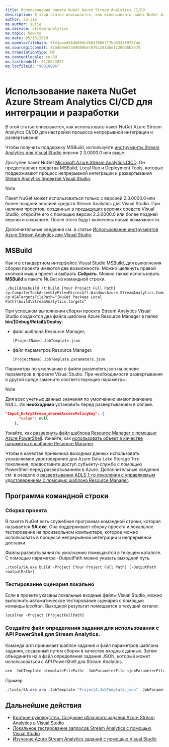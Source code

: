 ```yaml
---
title: Использование пакета NuGet Azure Stream Analytics CI/CD
description: В этой статье описывается, как использовать пакет NuGet Azure Stream Analytics CI/CD для настройки процесса непрерывной интеграции и развертывания.
author: su-jie
ms.author: sujie
ms.service: stream-analytics
ms.topic: how-to
ms.date: 05/15/2019
ms.openlocfilehash: 9fe1aaed58d6069cd583f8607f7bd6332f97674e
ms.sourcegitcommit: 42a4d0e8fa84609bec0f6c241abe1c20036b9575
ms.translationtype: MT
ms.contentlocale: ru-RU
ms.lasthandoff: 01/08/2021
ms.locfileid: "98019896"
---
```

# <a name="use-the-azure-stream-analytics-cicd-nuget-package-for-integration-and-development"></a>Использование пакета NuGet Azure Stream Analytics CI/CD для интеграции и разработки 
В этой статье описывается, как использовать пакет NuGet Azure Stream Analytics CI/CD для настройки процесса непрерывной интеграции и развертывания.

Чтобы получить поддержку MSBuild, используйте [инструменты Stream Analytics для Visual Studio](./stream-analytics-quick-create-vs.md) версии 2.3.0000.0 или выше.

Доступен пакет NuGet [Microsoft.Azure.Stream Analytics.CICD](https://www.nuget.org/packages/Microsoft.Azure.StreamAnalytics.CICD/). Он предоставляет средства MSBuild, Local Run и Deployment Tools, которые поддерживают процесс непрерывной интеграции и развертывания [Stream Analytics проектов Visual Studio](stream-analytics-vs-tools.md). 
> [!NOTE]
> Пакет NuGet может использоваться только с версией 2.3.0000.0 или более поздней версией средств Stream Analytics для Visual Studio. При наличии проектов, созданных в предыдущих версиях средств Visual Studio, откройте его с помощью версии 2.3.0000.0 или более поздней версии и сохраните. После этого будут включены новые возможности. 

Дополнительные сведения см. в статье [Использование инструментов Azure Stream Analytics для Visual Studio](./stream-analytics-quick-create-vs.md).

## <a name="msbuild"></a>MSBuild
Как и в стандартном интерфейсе Visual Studio MSBuild, для выполнения сборки проекта имеются две возможности. Можно щелкнуть правой кнопкой мыши проект и выбрать **Собрать**. Можно также использовать **MSBuild** в пакете NuGet из командной строки.
```
./build/msbuild /t:build [Your Project Full Path] /p:CompilerTaskAssemblyFile=Microsoft.WindowsAzure.StreamAnalytics.Common.CompileService.dll  /p:ASATargetsFilePath="[NuGet Package Local Path]\build\StreamAnalytics.targets"

```

При успешном выполнении сборки проекта Stream Analytics Visual Studio создаются два файла шаблона Azure Resource Manager в папке **bin/[Debug/Retail]/Deploy**: 

* файл шаблона Resource Manager;

   `[ProjectName].JobTemplate.json`

* файл параметров Resource Manager.
   
   `[ProjectName].JobTemplate.parameters.json`

Параметры по умолчанию в файле parameters.json на основе параметров в проекте Visual Studio. При необходимости развертывания в другой среде замените соответствующие параметры.

> [!NOTE]
> Для всех учетных данных значения по умолчанию имеют значение NULL. Их **необходимо** установить перед развертыванием в облаке.

```json
"Input_EntryStream_sharedAccessPolicyKey": {
      "value": null
    },
```
Узнайте, как [развернуть файл шаблона Resource Manager с помощью Azure PowerShell](../azure-resource-manager/templates/deploy-powershell.md). Узнайте, как [использовать объект в качестве параметра в шаблоне Resource Manager](/azure/architecture/building-blocks/extending-templates/objects-as-parameters).

Чтобы в качестве приемника выходных данных использовать управляемое удостоверение для Azure Data Lake Storage 1-го поколения, предоставите доступ субъекту-службе с помощью PowerShell перед развертыванием в Azure. Дополнительные сведения см. в разделе о [развертывании ADLS 1-го поколения с управляемым удостоверением с помощью шаблона Resource Manager](stream-analytics-managed-identities-adls.md#resource-manager-template-deployment).


## <a name="command-line-tool"></a>Программа командной строки

### <a name="build-the-project"></a>Сборка проекта
В пакете NuGet есть служебная программа командной строки, которая называется **SA.exe**. Она поддерживает сборку проекта и локальное тестирование на произвольном компьютере, которое можно использовать в процессе непрерывной интеграции и непрерывной доставки. 

Файлы развертывания по умолчанию помещаются в текущем каталоге. С помощью параметра -OutputPath можно указать выходной путь.

```
./tools/SA.exe build -Project [Your Project Full Path] [-OutputPath <outputPath>] 
```

### <a name="test-the-script-locally"></a>Тестирование сценария локально

Если в проекте указаны локальные входные файлы Visual Studio, можно выполнить автоматическое тестирование сценария с помощью команды *localrun*. Выходной результат помещается в текущий каталог.
 
```
localrun -Project [ProjectFullPath]
```

### <a name="generate-a-job-definition-file-to-use-with-the-stream-analytics-powershell-api"></a>Создайте файл определения задания для использования с API PowerShell для Stream Analytics.

Команда *arm* принимает шаблон задания и файл параметров шаблона задания, созданный путем сборки в качестве входных данных. Затем объедините их в файл определения задания JSON, который может использоваться с API PowerShell для Stream Analytics.

```powershell
arm -JobTemplate <templateFilePath> -JobParameterFile <jobParameterFilePath> [-OutputFile <asaArmFilePath>]
```
Пример
```powershell
./tools/SA.exe arm -JobTemplate "ProjectA.JobTemplate.json" -JobParameterFile "ProjectA.JobTemplate.parameters.json" -OutputFile "JobDefinition.json" 
```



## <a name="next-steps"></a>Дальнейшие действия

* [Краткое руководство. Создание облачного задания Azure Stream Analytics в Visual Studio](stream-analytics-quick-create-vs.md)
* [Локальное тестирование запросов Stream Analytics с помощью Visual Studio](stream-analytics-vs-tools-local-run.md)
* [Изучение Azure Stream Analytics заданий с помощью Visual Studio](stream-analytics-vs-tools.md)